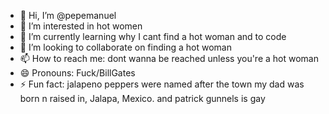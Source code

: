 - 👋 Hi, I’m @pepemanuel
- 👀 I’m interested in hot women
- 🌱 I’m currently learning why I cant find a hot woman and to code
- 💞️ I’m looking to collaborate on finding a hot woman
- 📫 How to reach me: dont wanna be reached unless you're a hot woman
- 😄 Pronouns: Fuck/BillGates
- ⚡ Fun fact: jalapeno peppers were named after the town my dad was born n raised in, Jalapa, Mexico. and patrick gunnels is gay

<!---
pepemanuel62/pepemanuel62 is a ✨ special ✨ repository because its `README.md` (this file) appears on your GitHub profile.
You can click the Preview link to take a look at your changes.
--->
